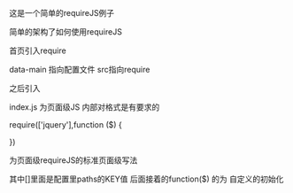 这是一个简单的requireJS例子

简单的架构了如何使用requireJS

首页引入require

<script data-main="./js/main" src="./js/require.js"></script>

data-main 指向配置文件
src指向require

之后引入
<script src="./js/index.js"></script>

index.js 为页面级JS
内部对格式是有要求的


require(['jquery'],function ($) {


})

为页面级requireJS的标准页面级写法

其中[]里面是配置里paths的KEY值  后面接着的function($) 的为 自定义的初始化